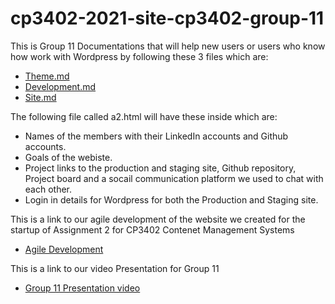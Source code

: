 # cp3402-2021-site-cp3402-group-11

This is Group 11 Documentations that will help new users or users who know how work with Wordpress by following these 3 files which are:

* [Theme.md](https://github.com/cp3402-students/cp3402-2021-site-cp3402-group-11/blob/main/Theme.md)
* [Development.md](https://github.com/cp3402-students/cp3402-2021-site-cp3402-group-11/blob/main/Deployment.md)
* [Site.md](https://github.com/cp3402-students/cp3402-2021-site-cp3402-group-11/blob/main/Site.md)


The following file called  a2.html will have these inside which are:

* Names of the members with their LinkedIn accounts and Github accounts.
* Goals of the webiste.
* Project links to the production and staging site, Github repository, Project board and a socail communication platform we used to chat with each other.
* Login in details for Wordpress for both the Production and Staging site.


This is a link to our agile development of the website we created for the startup of Assignment 2 for CP3402 Contenet Management Systems
* [Agile Development](https://xd.adobe.com/view/87ce4e25-e086-4916-b167-fefa92f7e5b1-d29d/) 


This is a link to our video Presentation for Group 11 
* [Group 11 Presentation video]()
